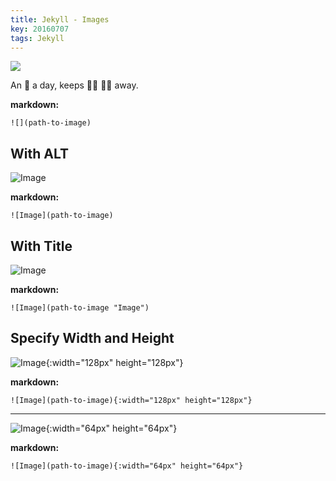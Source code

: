 ```yaml
---
title: Jekyll - Images
key: 20160707
tags: Jekyll
---
```


![](https://raw.githubusercontent.com/kitian616/jekyll-TeXt-theme/master/docs/assets/images/image.jpg)

An :apple: a day, keeps :woman_health_worker: :man_health_worker: away.

<!--more-->

**markdown:**

    ![](path-to-image)

## With ALT

![Image](https://raw.githubusercontent.com/kitian616/jekyll-TeXt-theme/master/docs/assets/images/image.jpg)

**markdown:**

    ![Image](path-to-image)

## With Title

![Image](https://raw.githubusercontent.com/kitian616/jekyll-TeXt-theme/master/docs/assets/images/image.jpg "Image")

**markdown:**

    ![Image](path-to-image "Image")

## Specify Width and Height

![Image](https://raw.githubusercontent.com/kitian616/jekyll-TeXt-theme/master/docs/assets/images/image.jpg "Image@128x128"){:width="128px" height="128px"}

**markdown:**

    ![Image](path-to-image){:width="128px" height="128px"}

---

![Image](https://raw.githubusercontent.com/kitian616/jekyll-TeXt-theme/master/docs/assets/images/image.jpg "Image@64x64"){:width="64px" height="64px"}

**markdown:**

    ![Image](path-to-image){:width="64px" height="64px"}
